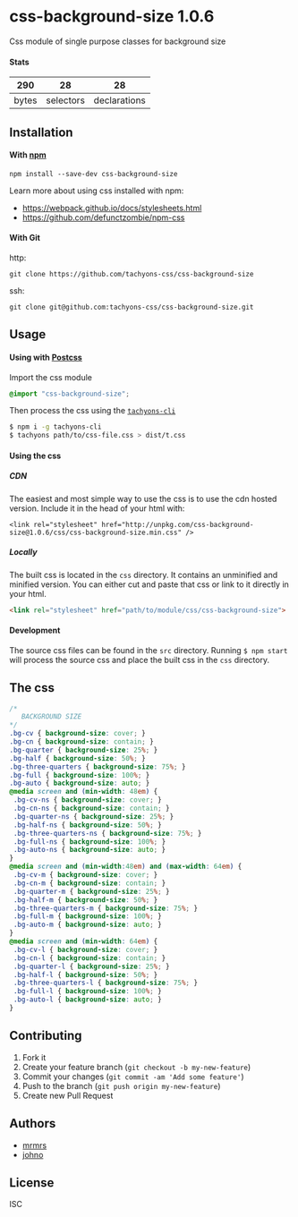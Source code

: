 # css-background-size 1.0.6

Css module of single purpose classes for background size

#### Stats

290 | 28 | 28
---|---|---
bytes | selectors | declarations

## Installation

#### With [npm](https://npmjs.com)

```
npm install --save-dev css-background-size
```

Learn more about using css installed with npm:
* https://webpack.github.io/docs/stylesheets.html
* https://github.com/defunctzombie/npm-css

#### With Git

http:
```
git clone https://github.com/tachyons-css/css-background-size
```

ssh:
```
git clone git@github.com:tachyons-css/css-background-size.git
```

## Usage

#### Using with [Postcss](https://github.com/postcss/postcss)

Import the css module

```css
@import "css-background-size";
```

Then process the css using the [`tachyons-cli`](https://github.com/tachyons-css/tachyons-cli)

```sh
$ npm i -g tachyons-cli
$ tachyons path/to/css-file.css > dist/t.css
```

#### Using the css

##### CDN
The easiest and most simple way to use the css is to use the cdn hosted version. Include it in the head of your html with:

```
<link rel="stylesheet" href="http://unpkg.com/css-background-size@1.0.6/css/css-background-size.min.css" />
```

##### Locally
The built css is located in the `css` directory. It contains an unminified and minified version.
You can either cut and paste that css or link to it directly in your html.

```html
<link rel="stylesheet" href="path/to/module/css/css-background-size">
```

#### Development

The source css files can be found in the `src` directory.
Running `$ npm start` will process the source css and place the built css in the `css` directory.

## The css

```css
/*
   BACKGROUND SIZE
*/
.bg-cv { background-size: cover; }
.bg-cn { background-size: contain; }
.bg-quarter { background-size: 25%; }
.bg-half { background-size: 50%; }
.bg-three-quarters { background-size: 75%; }
.bg-full { background-size: 100%; }
.bg-auto { background-size: auto; }
@media screen and (min-width: 48em) {
 .bg-cv-ns { background-size: cover; }
 .bg-cn-ns { background-size: contain; }
 .bg-quarter-ns { background-size: 25%; }
 .bg-half-ns { background-size: 50%; }
 .bg-three-quarters-ns { background-size: 75%; }
 .bg-full-ns { background-size: 100%; }
 .bg-auto-ns { background-size: auto; }
}
@media screen and (min-width:48em) and (max-width: 64em) {
 .bg-cv-m { background-size: cover; }
 .bg-cn-m { background-size: contain; }
 .bg-quarter-m { background-size: 25%; }
 .bg-half-m { background-size: 50%; }
 .bg-three-quarters-m { background-size: 75%; }
 .bg-full-m { background-size: 100%; }
 .bg-auto-m { background-size: auto; }
}
@media screen and (min-width: 64em) {
 .bg-cv-l { background-size: cover; }
 .bg-cn-l { background-size: contain; }
 .bg-quarter-l { background-size: 25%; }
 .bg-half-l { background-size: 50%; }
 .bg-three-quarters-l { background-size: 75%; }
 .bg-full-l { background-size: 100%; }
 .bg-auto-l { background-size: auto; }
}
```

## Contributing

1. Fork it
2. Create your feature branch (`git checkout -b my-new-feature`)
3. Commit your changes (`git commit -am 'Add some feature'`)
4. Push to the branch (`git push origin my-new-feature`)
5. Create new Pull Request

## Authors

* [mrmrs](http://mrmrs.io)
* [johno](http://johnotander.com)

## License

ISC

